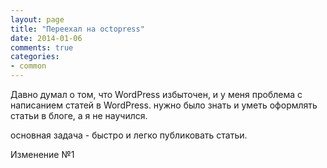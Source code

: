 ```yaml
---
layout: page
title: "Переехал на octopress"
date: 2014-01-06
comments: true
categories: 
- common
---
```


Давно думал о том, что WordPress избыточен, и у меня проблема с написанием статей в WordPress.
нужно было знать и уметь оформлять статьи в блоге, а я не научился.

основная задача - быстро и легко публиковать статьи.

Изменение №1
